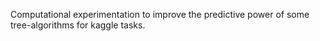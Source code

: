 Computational experimentation to improve the predictive power of some tree-algorithms for kaggle tasks.
